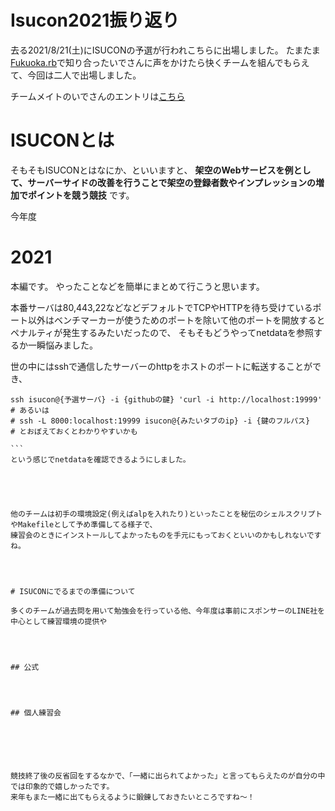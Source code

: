 # Isucon2021振り返り

去る2021/8/21(土)にISUCONの予選が行われこちらに出場しました。
たまたま[Fukuoka.rb](https://fukuokarb.connpass.com/)で知り合ったいでさんに声をかけたら快くチームを組んでもらえて、今回は二人で出場しました。

チームメイトのいでさんのエントリは[こちら](https://aseiide.hatenablog.com/entry/isucon11)

# ISUCONとは

そもそもISUCONとはなにか、といいますと、
**架空のWebサービスを例として、サーバーサイドの改善を行うことで架空の登録者数やインプレッションの増加でポイントを競う競技** です。


今年度



# 2021
本編です。
やったことなどを簡単にまとめて行こうと思います。




本番サーバは80,443,22などなどデフォルトでTCPやHTTPを待ち受けているポート以外はベンチマーカーが使うためのポートを除いて他のポートを開放するとペナルティが発生するみたいだったので、
そもそもどうやってnetdataを参照するか一瞬悩みました。

世の中にはsshで通信したサーバーのhttpをホストのポートに転送することができ、

````shell
ssh isucon@{予選サーバ} -i {githubの鍵} 'curl -i http://localhost:19999'
# あるいは
# ssh -L 8000:localhost:19999 isucon@{みたいタブのip} -i {鍵のフルパス}
# とおぼえておくとわかりやすいかも

```
という感じでnetdataを確認できるようにしました。





他のチームは初手の環境設定(例えばalpを入れたり)といったことを秘伝のシェルスクリプトやMakefileとして予め準備してる様子で、
練習会のときにインストールしてよかったものを手元にもっておくといいのかもしれないですね。




# ISUCONにでるまでの準備について

多くのチームが過去問を用いて勉強会を行っている他、今年度は事前にスポンサーのLINE社を中心として練習環境の提供や




## 公式




## 個人練習会






競技終了後の反省回をするなかで、「一緒に出られてよかった」と言ってもらえたのが自分の中では印象的で嬉しかったです。
来年もまた一緒に出てもらえるように鍛錬しておきたいところですね〜！






